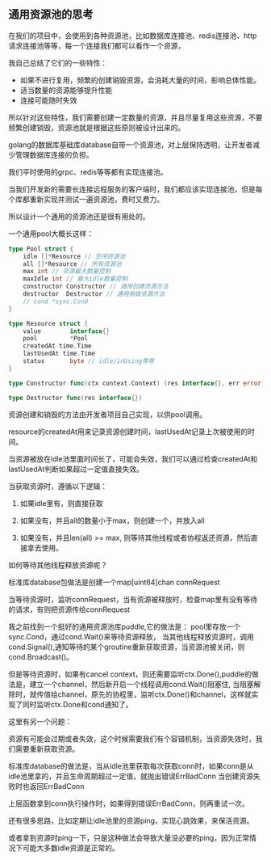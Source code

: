 ## 通用资源池的思考

在我们的项目中，会使用到各种资源池，比如数据库连接池、redis连接池、http请求连接池等等，每一个连接我们都可以看作一个资源，

我自己总结了它们的一些特性：

- 如果不进行复用，频繁的创建销毁资源，会消耗大量的时间，影响总体性能。
- 适当数量的资源能够提升性能
- 连接可能随时失效

所以针对这些特性，我们需要创建一定数量的资源，并且尽量复用这些资源，不要频繁创建销毁，资源池就是根据这些原则被设计出来的。

golang的数据库基础库database自带一个资源池，对上层保持透明，让开发者减少管理数据库连接的负担。

我们平时使用的grpc、redis等等都有实现连接池。

当我们开发新的需要长连接远程服务的客户端时，我们都应该实现连接池，但是每个库都重新实现并测试一遍资源池，费时又费力。

所以设计一个通用的资源池还是很有用处的。


一个通用pool大概长这样：

```go
type Pool struct {
	idle []*Resource // 空闲资源池
	all []*Resource // 所有资源池
	max int // 资源最大数量控制
	maxIdle int // 最大idle数量控制
	constructor Constructor // 通用创建资源方法
	destructor  Destructor // 通用销毁资源方法
	// cond *sync.Cond
}

type Resource struct {
	value        interface{}
	pool         *Pool
	createdAt time.Time
	lastUsedAt time.Time
	status       byte // idle/inUsing等等
}

type Constructor func(ctx context.Context) (res interface{}, err error)

type Destructor func(res interface{})
```

资源创建和销毁的方法由开发者项目自己实现，以供pool调用。

resource的createdAt用来记录资源创建时间，lastUsedAt记录上次被使用的时间。

当资源被放在idle池里面时间长了，可能会失效，我们可以通过检查createdAt和lastUsedAt判断如果超过一定值直接失效。


当获取资源时，遵循以下逻辑：

1. 如果idle里有，则直接获取

2. 如果没有，并且all的数量小于max，则创建一个，并放入all

3. 如果没有，并且len(all) >= max, 则等待其他线程或者协程返还资源，然后直接拿去使用。

如何等待其他线程释放资源呢？


标准库database包做法是创建一个map[uint64]chan connRequest

当等待资源时，监听connRequest，当有资源被释放时，检查map里有没有等待的请求，有则把资源传给connRequest

我之前找到一个挺好的通用资源池库puddle,它的做法是：
pool里存放一个sync.Cond，通过cond.Wait()来等待资源释放，
当其他线程释放资源时，调用cond.Signal(),通知等待的某个groutine重新获取资源，当资源池被关闭，则cond.Broadcast()。

但是等待资源时，如果有cancel context，则还需要监听ctx.Done(),puddle的做法是，建立一个channel，然后新开启一个线程调用cond.Wait()阻塞住,
当阻塞解除时，就传值给channel，原先的协程里，监听ctx.Done()和channel，这样就实现了同时监听ctx.Done和cond通知了。


这里有另一个问题：

资源有可能会过期或者失效，这个时候需要我们有个容错机制，当资源失效时，我们需要重新获取资源。

标准库database的做法是，当从idle池里获取每次获取conn时，如果conn是从idle池里拿的，并且生命周期超过一定值，就抛出错误ErrBadConn
当创建资源失败时也返回ErrBadConn

上层函数拿到conn执行操作时，如果得到错误ErrBadConn，则再重试一次。

还有很多思路，比如定期让idle池里的资源ping，实现心跳效果，来保活资源。

或者拿到资源时ping一下，只是这种做法会导致大量没必要的ping，因为正常情况下可能大多数idle资源是正常的。


